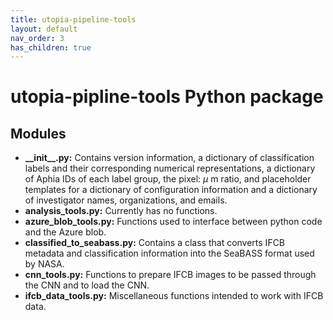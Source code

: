 ```yaml
---
title: utopia-pipeline-tools
layout: default
nav_order: 3
has_children: true
---
```


# utopia-pipline-tools Python package

## Modules
- __\_\_init\_\_.py:__ Contains version information, a dictionary of classification labels and their corresponding numerical representations, a dictionary of Aphia IDs of each label group, the pixel: $\mu$ m ratio, and placeholder templates for a dictionary of configuration information and a dictionary of investigator names, organizations, and emails. 
- __analysis\_tools.py:__ Currently has no functions.
- __azure\_blob\_tools.py:__ Functions used to interface between python code and the Azure blob.   
- __classified\_to\_seabass.py:__ Contains a class that converts IFCB metadata and classification information into the SeaBASS format used by NASA. 
- __cnn\_tools.py:__ Functions to prepare IFCB images to be passed through the CNN and to load the CNN. 
- __ifcb\_data\_tools.py:__ Miscellaneous functions intended to work with IFCB data. 
